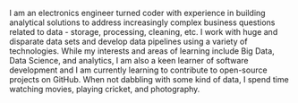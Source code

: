 
I am an electronics engineer turned coder with experience in building analytical solutions to address increasingly complex business questions related to data - storage, processing, cleaning, etc. I work with huge and disparate data sets and develop data pipelines using a variety of technologies.
While my interests and areas of learning include Big Data, Data Science, and analytics, I am also a keen learner of software development and I am currently learning to contribute to open-source projects on GitHub.
When not dabbling with some kind of data, I spend time watching movies, playing cricket, and photography.
